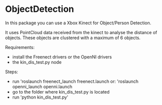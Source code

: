 # ObjectDetection
In this package you can use a Xbox Kinect for Object/Person Detection. 

It uses PointCloud data received from the kinect to analyse the distance of objects. 
These objects are clustered with a maximum of 6 objects.

Requirements:
  - install the Freenect drivers or the OpenNI drivers
  - the kin_dis_test.py node
  
Steps:
  - run 'roslaunch freenect_launch freenect.launch
    or: 'roslaunch openni_launch openni.launch
  - go to the folder where kin_dis_test.py is located
  - run 'python kin_dis_test.py'
